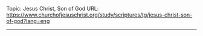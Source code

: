 Topic: Jesus Christ, Son of God
URL: https://www.churchofjesuschrist.org/study/scriptures/tg/jesus-christ-son-of-god?lang=eng

---

